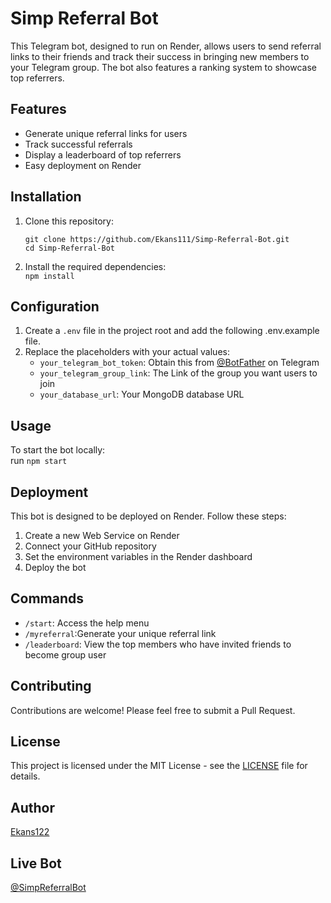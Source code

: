 # Simp Referral Bot

This Telegram bot, designed to run on Render, allows users to send referral links to their friends and track their success in bringing new members to your Telegram group. The bot also features a ranking system to showcase top referrers.

## Features

- Generate unique referral links for users
- Track successful referrals
- Display a leaderboard of top referrers
- Easy deployment on Render

## Installation

1. Clone this repository: <br />

   `git clone https://github.com/Ekans111/Simp-Referral-Bot.git` <br/>
   `cd Simp-Referral-Bot` <br/>
   
2. Install the required dependencies: <br />
  `npm install`

## Configuration

1. Create a `.env` file in the project root and add the following .env.example file.
2. Replace the placeholders with your actual values:
   - `your_telegram_bot_token`: Obtain this from [@BotFather](https://t.me/BotFather) on Telegram
   - `your_telegram_group_link`: The Link of the group you want users to join
   - `your_database_url`: Your MongoDB database URL

## Usage

To start the bot locally: <br />
   run `npm start`

## Deployment

This bot is designed to be deployed on Render. Follow these steps:

1. Create a new Web Service on Render
2. Connect your GitHub repository
3. Set the environment variables in the Render dashboard
4. Deploy the bot

## Commands

- `/start`: Access the help menu
- `/myreferral`:Generate your unique referral link
- `/leaderboard`: View the top members who have invited friends to become group user

## Contributing

Contributions are welcome! Please feel free to submit a Pull Request.

## License

This project is licensed under the MIT License - see the [LICENSE](LICENSE) file for details.

## Author

[Ekans122](https://t.me/hiroyama_92)

## Live Bot

[@SimpReferralBot](https://t.me/SimpReferralBot)
